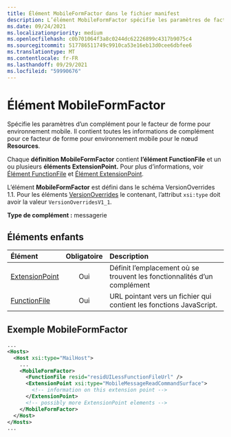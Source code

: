 ```yaml
---
title: Élément MobileFormFactor dans le fichier manifest
description: L’élément MobileFormFactor spécifie les paramètres de facteur de forme mobile d’un module de recherche.
ms.date: 09/24/2021
ms.localizationpriority: medium
ms.openlocfilehash: c0b701064f3a8c0244dc62226899c4317b9075c4
ms.sourcegitcommit: 517786511749c9910ca53e16eb13d0cee6dbfee6
ms.translationtype: MT
ms.contentlocale: fr-FR
ms.lasthandoff: 09/29/2021
ms.locfileid: "59990676"
---
```

# <a name="mobileformfactor-element"></a>Élément MobileFormFactor

Spécifie les paramètres d’un complément pour le facteur de forme pour environnement mobile. Il contient toutes les informations de complément pour ce facteur de forme pour environnement mobile pour le nœud **Resources**.

Chaque **définition MobileFormFactor** contient **l’élément FunctionFile** et un ou plusieurs **éléments ExtensionPoint.** Pour plus d’informations, voir [Élément FunctionFile](functionfile.md) et [Élément ExtensionPoint](extensionpoint.md).

L’élément **MobileFormFactor** est défini dans le schéma VersionOverrides 1.1. Pour les éléments [VersionOverrides](versionoverrides.md) le contenant, l’attribut `xsi:type` doit avoir la valeur `VersionOverridesV1_1`.

**Type de complément :** messagerie

## <a name="child-elements"></a>Éléments enfants

| Élément                             | Obligatoire | Description  |
|:------------------------------------|:--------:|:-------------|
| [ExtensionPoint](extensionpoint.md) | Oui      | Définit l’emplacement où se trouvent les fonctionnalités d’un complément |
| [FunctionFile](functionfile.md)     | Oui      | URL pointant vers un fichier qui contient les fonctions JavaScript.|

## <a name="mobileformfactor-example"></a>Exemple MobileFormFactor

```xml
...
<Hosts>
  <Host xsi:type="MailHost">
    ...
    <MobileFormFactor>
      <FunctionFile resid="residUILessFunctionFileUrl" />
      <ExtensionPoint xsi:type="MobileMessageReadCommandSurface">
        <!-- information on this extension point -->
      </ExtensionPoint>
      <!-- possibly more ExtensionPoint elements -->
    </MobileFormFactor>
  </Host>
</Hosts>
...
```
